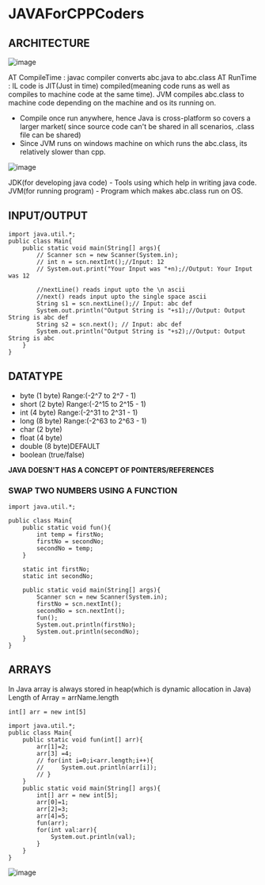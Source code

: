 # JAVAForCPPCoders

## ARCHITECTURE
![image](https://user-images.githubusercontent.com/59028294/146491615-7fabe2c5-059a-4b4b-aaf7-fa2a60d327c1.png)


AT CompileTime : javac compiler converts abc.java to abc.class
AT RunTime :  IL code is JIT(Just in time) compiled(meaning code runs as well as compiles to machine code at the same time). JVM compiles abc.class to machine code depending on the machine and os its running on.  
- Compile once run anywhere, hence Java is cross-platform so covers a larger market( since source code can't be shared in all scenarios, .class file can be shared)
- Since JVM runs on windows machine on which runs the abc.class, its relatively slower than cpp.

![image](https://user-images.githubusercontent.com/59028294/146493592-757be802-83dc-4e6b-bdd8-fcaf5673f6d0.png)


JDK(for developing java code) - Tools using which help in writing java code. 
JVM(for running program) - Program which makes abc.class run on OS.

## INPUT/OUTPUT

```
import java.util.*;
public class Main{
    public static void main(String[] args){
        // Scanner scn = new Scanner(System.in);
        // int n = scn.nextInt();//Input: 12
        // System.out.print("Your Input was "+n);//Output: Your Input was 12
        
        //nextLine() reads input upto the \n ascii
        //next() reads input upto the single space ascii
        String s1 = scn.nextLine();// Input: abc def
        System.out.println("Output String is "+s1);//Output: Output String is abc def
        String s2 = scn.next(); // Input: abc def
        System.out.println("Output String is "+s2);//Output: Output String is abc
    }
}

```

## DATATYPE
- byte (1 byte)  Range:(-2^7 to 2^7 - 1)
- short (2 byte)  Range:(-2^15 to 2^15 - 1)
- int (4 byte)  Range:(-2^31 to 2^31 - 1)
- long (8 byte) Range:(-2^63 to 2^63 - 1)
- char (2 byte)
- float (4 byte)
- double (8 byte)DEFAULT
- boolean (true/false)

**JAVA DOESN'T HAS A CONCEPT OF POINTERS/REFERENCES**

### SWAP TWO NUMBERS USING A FUNCTION
```
import java.util.*;

public class Main{
    public static void fun(){
        int temp = firstNo;
        firstNo = secondNo;
        secondNo = temp;
    }
    
    static int firstNo;
    static int secondNo;
    
    public static void main(String[] args){
        Scanner scn = new Scanner(System.in);
        firstNo = scn.nextInt();
        secondNo = scn.nextInt();
        fun();
        System.out.println(firstNo);
        System.out.println(secondNo);
    }
}
```
## ARRAYS

In Java array is always stored in heap(which is dynamic allocation in Java)
Length of Array = arrName.length

```
int[] arr = new int[5]
```
```
import java.util.*;
public class Main{
    public static void fun(int[] arr){
        arr[1]=2;
        arr[3] =4;
        // for(int i=0;i<arr.length;i++){
        //     System.out.println(arr[i]);
        // }
    }
    public static void main(String[] args){
        int[] arr = new int[5];
        arr[0]=1;
        arr[2]=3;
        arr[4]=5;
        fun(arr);
        for(int val:arr){
            System.out.println(val);
        }
    }
}
```
![image](https://user-images.githubusercontent.com/59028294/146510157-ffe66399-9484-409a-8ad0-59cfc245579b.png)


